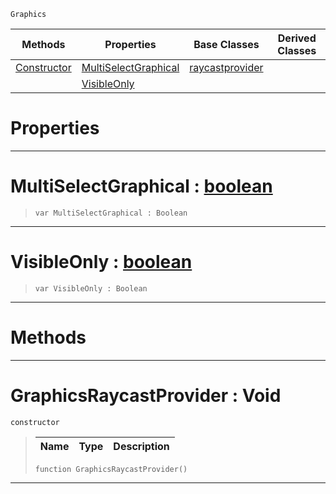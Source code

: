  `Graphics`

|Methods|Properties|Base Classes|Derived Classes|
|---|---|---|---|
|[ Constructor](graphicsraycastprovider.md#graphicsraycastprovider)|[ MultiSelectGraphical](graphicsraycastprovider.md#multiselectgraphical-zer)|[raycastprovider](raycastprovider.md)| |
| |[ VisibleOnly](graphicsraycastprovider.md#visibleonly-zilch-engine)| | |


 #  Properties


---  
 #  MultiSelectGraphical : [boolean](../nada_base_types/boolean.md)

> 
> ``` lang=cpp, name=Nada
> var MultiSelectGraphical : Boolean


---  
 #  VisibleOnly : [boolean](../nada_base_types/boolean.md)

> 
> ``` lang=cpp, name=Nada
> var VisibleOnly : Boolean


---  
 #  Methods


---  
 #  GraphicsRaycastProvider : Void

 `constructor`

> 
> |Name|Type|Description|
> |---|---|---|
> ``` lang=cpp, name=Nada
> function GraphicsRaycastProvider()
> ``` 


---  
 

 